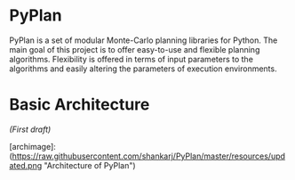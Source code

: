 PyPlan
======

PyPlan is a set of modular Monte-Carlo planning libraries for Python. The main goal of this project is to offer easy-to-use and flexible planning algorithms. Flexibility is offered in terms of input parameters to the algorithms and easily altering the parameters of execution environments. 

Basic Architecture
==================

<i>(First draft)</i>

[archimage]: (https://raw.githubusercontent.com/shankarj/PyPlan/master/resources/updated.png "Architecture of PyPlan")
